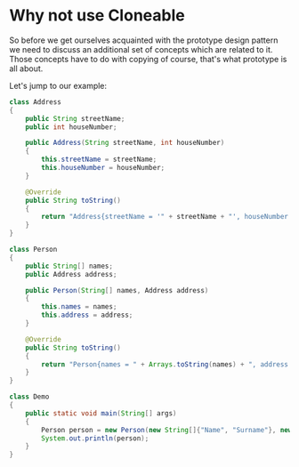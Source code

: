 # Why not use Cloneable

So before we get ourselves acquainted with the prototype design pattern we need to discuss an additional set of concepts which are related to it. Those concepts have to do with copying of course, that's what prototype is all about.

Let's jump to our example:

```java
class Address
{
    public String streetName;
    public int houseNumber;

    public Address(String streetName, int houseNumber)
    {
        this.streetName = streetName;
        this.houseNumber = houseNumber;
    }

    @Override
    public String toString()
    {
        return "Address{streetName = '" + streetName + "', houseNumber = " + houseNumber + '}';  
    }
}

class Person
{
    public String[] names;
    public Address address;

    public Person(String[] names, Address address)
    {
        this.names = names;
        this.address = address;
    }

    @Override
    public String toString()
    {
        return "Person{names = " + Arrays.toString(names) + ", address = " + address + '}';
    }
}

class Demo
{
    public static void main(String[] args)
    {
        Person person = new Person(new String[]{"Name", "Surname"}, new Address("Broadway Street", 123));
        System.out.println(person);
    }
}
```
